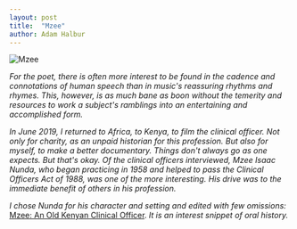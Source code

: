 ```yaml
---
layout: post
title:  "Mzee"
author: Adam Halbur
---
```


![Mzee](https://live.staticflickr.com/65535/48237439306_6f3c836bf9_k.jpg)

*For the poet, there is often more interest to be found in the cadence and connotations of human speech than in music's reassuring rhythms and rhymes. This, however, is as much bane as boon without the temerity and resources to work a subject's ramblings into an entertaining and accomplished form.*  

*In June 2019, I returned to Africa, to Kenya, to film the clinical officer. Not only for charity, as an unpaid historian for this profession. But also for myself, to make a better documentary. Things don't always go as one expects. But that's okay. Of the clinical officers interviewed, Mzee Isaac Nunda, who began practicing in 1958 and helped to pass the Clinical Officers Act of 1988, was one of the more interesting. His drive was to the immediate benefit of others in his profession.*  

*I chose Nunda for his character and setting and edited with few omissions:* [Mzee: An Old Kenyan Clinical Officer][mzee-link]. *It is an interest snippet of oral history.*

[mzee-link]: https://www.youtube.com/watch?v=yXVwwqXvVNw&feature=youtu.be
